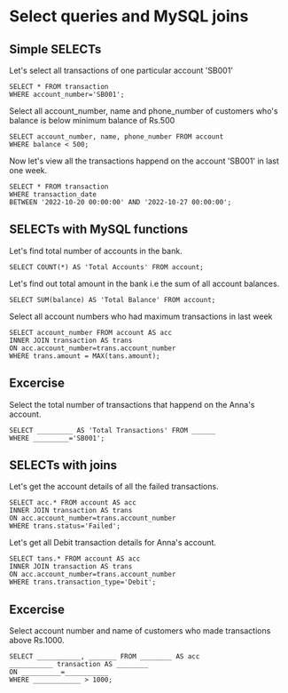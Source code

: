 # Select queries and MySQL joins

## Simple SELECTs

Let's select all transactions of one particular account 'SB001'

    SELECT * FROM transaction 
    WHERE account_number='SB001';

Select all account_number, name and phone_number of customers who's balance is below minimum balance of Rs.500

    SELECT account_number, name, phone_number FROM account 
    WHERE balance < 500;

Now let's view all the transactions happend on the account 'SB001' in last one week.

    SELECT * FROM transaction 
    WHERE transaction_date 
    BETWEEN '2022-10-20 00:00:00' AND '2022-10-27 00:00:00';

## SELECTs with MySQL functions
Let's find total number of accounts in the bank.

    SELECT COUNT(*) AS 'Total Accounts' FROM account;

Let's find out total amount in the bank i.e the sum of all account balances.

    SELECT SUM(balance) AS 'Total Balance' FROM account;

Select all account numbers who had maximum transactions in last week

    SELECT account_number FROM account AS acc
    INNER JOIN transaction AS trans
    ON acc.account_number=trans.account_number
    WHERE trans.amount = MAX(tans.amount);

## Excercise

Select the total number of transactions that happend on the Anna's account.

    SELECT _________ AS 'Total Transactions' FROM ______
    WHERE _________='SB001';

## SELECTs with joins

Let's get the account details of all the failed transactions.

    SELECT acc.* FROM account AS acc
    INNER JOIN transaction AS trans
    ON acc.account_number=trans.account_number
    WHERE trans.status='Failed';

Let's get all Debit transaction details for Anna's account.

    SELECT tans.* FROM account AS acc
    INNER JOIN transaction AS trans
    ON acc.account_number=trans.account_number
    WHERE trans.transaction_type='Debit';

## Excercise
Select account number and name of customers who made transactions above Rs.1000.

    SELECT ___________, _______ FROM ________ AS acc
    ___________ transaction AS ________
    ON __________=___________
    WHERE ____________ > 1000;